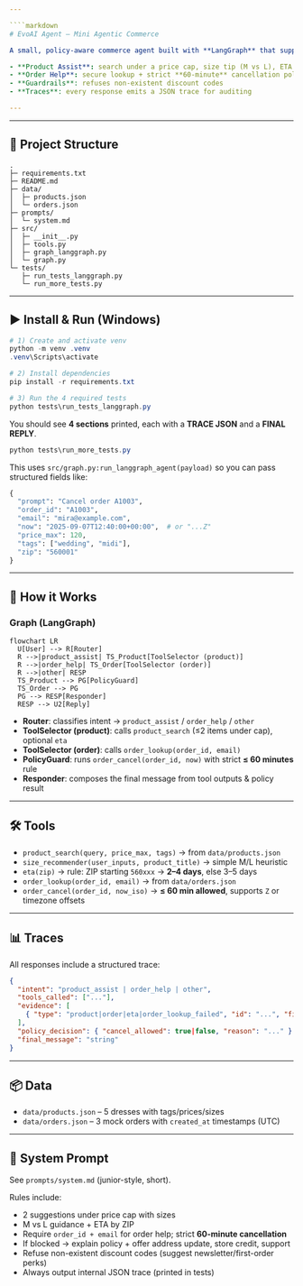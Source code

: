 ```yaml
---

````markdown
# EvoAI Agent — Mini Agentic Commerce 

A small, policy-aware commerce agent built with **LangGraph** that supports:

- **Product Assist**: search under a price cap, size tip (M vs L), ETA by ZIP  
- **Order Help**: secure lookup + strict **60-minute** cancellation policy  
- **Guardrails**: refuses non-existent discount codes  
- **Traces**: every response emits a JSON trace for auditing  

---
```


---

## 📁 Project Structure

```text
.
├─ requirements.txt
├─ README.md
├─ data/
│  ├─ products.json
│  └─ orders.json
├─ prompts/
│  └─ system.md
├─ src/
│  ├─ __init__.py
│  ├─ tools.py
│  ├─ graph_langgraph.py
│  └─ graph.py                 
└─ tests/
   ├─ run_tests_langgraph.py   
   └─ run_more_tests.py        
````

---

## ▶️ Install & Run (Windows)

```powershell
# 1) Create and activate venv
python -m venv .venv
.venv\Scripts\activate

# 2) Install dependencies
pip install -r requirements.txt

# 3) Run the 4 required tests
python tests\run_tests_langgraph.py
```

You should see **4 sections** printed, each with a **TRACE JSON** and a **FINAL REPLY**.


```powershell
python tests\run_more_tests.py
```

This uses `src/graph.py:run_langgraph_agent(payload)` so you can pass structured fields like:

```python
{
  "prompt": "Cancel order A1003",
  "order_id": "A1003",
  "email": "mira@example.com",
  "now": "2025-09-07T12:40:00+00:00",  # or "...Z"
  "price_max": 120,
  "tags": ["wedding", "midi"],
  "zip": "560001"
}
```

---

## 🔎 How it Works

### Graph (LangGraph)

```mermaid
flowchart LR
  U[User] --> R[Router]
  R -->|product_assist| TS_Product[ToolSelector (product)]
  R -->|order_help| TS_Order[ToolSelector (order)]
  R -->|other| RESP
  TS_Product --> PG[PolicyGuard]
  TS_Order --> PG
  PG --> RESP[Responder]
  RESP --> U2[Reply]
```

* **Router**: classifies intent → `product_assist` / `order_help` / `other`
* **ToolSelector (product)**: calls `product_search` (≤2 items under cap), optional `eta`
* **ToolSelector (order)**: calls `order_lookup(order_id, email)`
* **PolicyGuard**: runs `order_cancel(order_id, now)` with strict **≤ 60 minutes** rule
* **Responder**: composes the final message from tool outputs & policy result

---

## 🛠️ Tools

* `product_search(query, price_max, tags)` → from `data/products.json`
* `size_recommender(user_inputs, product_title)` → simple M/L heuristic
* `eta(zip)` → rule: ZIP starting `560xxx` → **2–4 days**, else 3–5 days
* `order_lookup(order_id, email)` → from `data/orders.json`
* `order_cancel(order_id, now_iso)` → **≤ 60 min allowed**, supports `Z` or timezone offsets

---

## 📊 Traces

All responses include a structured trace:

```json
{
  "intent": "product_assist | order_help | other",
  "tools_called": ["..."],
  "evidence": [
    { "type": "product|order|eta|order_lookup_failed", "id": "...", "fields": { ... } }
  ],
  "policy_decision": { "cancel_allowed": true|false, "reason": "..." } | null,
  "final_message": "string"
}
```

---

## 📦 Data

* `data/products.json` – 5 dresses with tags/prices/sizes
* `data/orders.json` – 3 mock orders with `created_at` timestamps (UTC)

---

## 📜 System Prompt

See `prompts/system.md` (junior-style, short).

Rules include:

* 2 suggestions under price cap with sizes
* M vs L guidance + ETA by ZIP
* Require `order_id + email` for order help; strict **60-minute cancellation**
* If blocked → explain policy + offer address update, store credit, support
* Refuse non-existent discount codes (suggest newsletter/first-order perks)
* Always output internal JSON trace (printed in tests)
